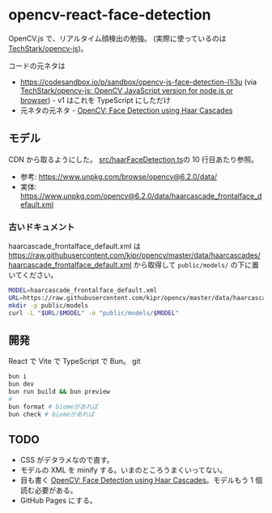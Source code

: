 # opencv-react-face-detection

OpenCV.js で、リアルタイム顔検出の勉強。
(実際に使っているのは [TechStark/opencv-js](https://github.com/TechStark/opencv-js))。

コードの元ネタは

- <https://codesandbox.io/p/sandbox/opencv-js-face-detection-i1i3u>
  (via [TechStark/opencv-js: OpenCV JavaScript version for node.js or browser](https://github.com/TechStark/opencv-js)) - v1 はこれを TypeScript にしただけ
- 元ネタの元ネタ - [OpenCV: Face Detection using Haar Cascades](https://docs.opencv.org/4.x/d2/d99/tutorial_js_face_detection.html)

## モデル

CDN から取るようにした。
[src/haarFaceDetection.ts](src/haarFaceDetection.ts)の 10 行目あたり参照。

- 参考: <https://www.unpkg.com/browse/opencv@6.2.0/data/>
- 実体: <https://www.unpkg.com/opencv@6.2.0/data/haarcascade_frontalface_default.xml>

### 古いドキュメント

haarcascade_frontalface_default.xml は
<https://raw.githubusercontent.com/kipr/opencv/master/data/haarcascades/haarcascade_frontalface_default.xml>
から取得して `public/models/` の下に置いてください。

```sh
MODEL=haarcascade_frontalface_default.xml
URL=https://raw.githubusercontent.com/kipr/opencv/master/data/haarcascades
mkdir -p public/models
curl -L "$URL/$MODEL" -o "public/models/$MODEL"
```

## 開発

React で Vite で TypeScript で Bun。
git

```sh
bun i
bun dev
bun run build && bun preview
#
bun format # biomeがあれば
bun check # biomeがあれば
```

## TODO

- CSS がデタラメなので直す。
- モデルの XML を minify する。いまのところうまくいってない。
- 目も書く [OpenCV: Face Detection using Haar Cascades](https://docs.opencv.org/4.x/d2/d99/tutorial_js_face_detection.html)。モデルもう 1 個読む必要がある。
- GitHub Pages にする。
